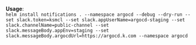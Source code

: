 **Usage**:\
```helm install notifications . --namespace argocd --debug --dry-run --set slack.token=ksmcl --set slack.appUserName=argocd-staging --set slack.channelName=public-channel --set slack.messageBody.appEnv=staging --set slack.messageBody.argocdUrl=https://argocd.k.com --namespace argocd```